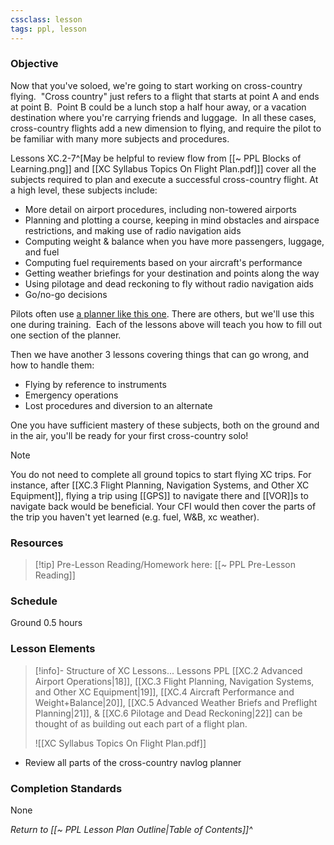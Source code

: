 ```yaml
---
cssclass: lesson
tags: ppl, lesson
---
```

### Objective
Now that you've soloed, we're going to start working on cross-country flying.  "Cross country" just refers to a flight that starts at point A and ends at point B.  Point B could be a lunch stop a half hour away, or a vacation destination where you're carrying friends and luggage.  In all these cases, cross-country flights add a new dimension to flying, and require the pilot to be familiar with many more subjects and procedures.

Lessons XC.2-7^[May be helpful to review flow from [[~ PPL Blocks of Learning.png]] and [[XC Syllabus Topics On Flight Plan.pdf]]] cover all the subjects required to plan and execute a successful cross-country flight. At a high level, these subjects include:
- More detail on airport procedures, including non-towered airports
- Planning and plotting a course, keeping in mind obstacles and airspace restrictions, and making use of radio navigation aids
- Computing weight & balance when you have more passengers, luggage, and fuel
- Computing fuel requirements based on your aircraft's performance
- Getting weather briefings for your destination and points along the way
- Using pilotage and dead reckoning to fly without radio navigation aids
- Go/no-go decisions

Pilots often use [a planner like this one](https://www.dauntless-soft.com/products/Freebies/VFRFlightPlanner/). There are others, but we'll use this one during training.  Each of the lessons above will teach you how to fill out one section of the planner.

Then we have another 3 lessons covering things that can go wrong, and how to handle them:
- Flying by reference to instruments
- Emergency operations
- Lost procedures and diversion to an alternate

One you have sufficient mastery of these subjects, both on the ground and in the air, you'll be ready for your first cross-country solo!

> [!note]
> You do not need to complete all ground topics to start flying XC trips. For instance, after [[XC.3 Flight Planning, Navigation Systems, and Other XC Equipment]], flying a trip using [[GPS]] to navigate there and [[VOR]]s to navigate back would be beneficial. Your CFI would then cover the parts of the trip you haven't yet learned (e.g. fuel, W&B, xc weather).

### Resources
> [!tip] Pre-Lesson Reading/Homework here: [[~ PPL Pre-Lesson Reading]]

### Schedule
Ground 0.5 hours

### Lesson Elements
> [!info]- Structure of XC Lessons...
> Lessons PPL [[XC.2 Advanced Airport Operations|18]], [[XC.3 Flight Planning, Navigation Systems, and Other XC Equipment|19]], [[XC.4 Aircraft Performance and Weight+Balance|20]], [[XC.5 Advanced Weather Briefs and Preflight Planning|21]], & [[XC.6 Pilotage and Dead Reckoning|22]] can be thought of as building out each part of a flight plan.
> 
> ![[XC Syllabus Topics On Flight Plan.pdf]]

- Review all parts of the cross-country navlog planner


### Completion Standards
None

*Return to [[~ PPL Lesson Plan Outline|Table of Contents]]^*